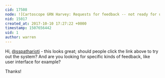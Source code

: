 ```yaml
---
cid: 17508
node: ![Cartoscope GRN Harvey: Requests for feedback -- not ready for use](../notes/sspatharioti/10-10-2017/cartoscope-grn-harvey-requests-for-feedback-not-ready-for-use)
nid: 15017
created_at: 2017-10-10 17:27:22 +0000
timestamp: 1507656442
uid: 1
author: warren
---
```


Hi, [@sspatharioti](/profile/sspatharioti) - this looks great; should people click the link above to try out the system? And are you looking for specific kinds of feedback, like user interface for example?

Thanks!
